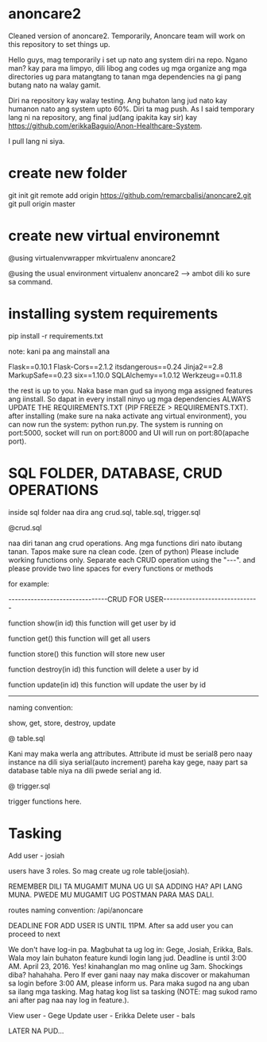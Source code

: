 # anoncare2
Cleaned version of anoncare2. Temporarily, Anoncare team will work on this repository to set things up.


Hello guys, mag temporarily i set up nato ang system diri na repo. Ngano man?
kay para ma limpyo, dili libog ang codes ug mga organize ang mga directories
ug para matangtang to tanan mga dependencies na gi pang butang nato na walay gamit.


Diri na repository kay walay testing. Ang buhaton lang jud nato kay humanon nato ang system
upto 60%. Diri ta mag push. As I said temporary lang ni na repository, ang final jud(ang ipakita kay sir)
kay https://github.com/erikkaBaguio/Anon-Healthcare-System.


I pull lang ni siya.


# create new folder
git init
git remote add origin https://github.com/remarcbalisi/anoncare2.git
git pull origin master


# create new virtual environemnt

@using virtualenvwrapper
mkvirtualenv anoncare2


@using the usual environment
virtualenv anoncare2 --> ambot dili ko sure sa command.


# installing system requirements
pip install -r requirements.txt


note: kani pa ang mainstall ana


Flask==0.10.1
Flask-Cors==2.1.2
itsdangerous==0.24
Jinja2==2.8
MarkupSafe==0.23
six==1.10.0
SQLAlchemy==1.0.12
Werkzeug==0.11.8


the rest is up to you. Naka base man gud sa inyong mga assigned features ang iinstall. So dapat in every install
ninyo ug mga dependencies ALWAYS UPDATE THE REQUIREMENTS.TXT (PIP FREEZE > REQUIREMENTS.TXT).
after installing (make sure na naka activate ang virtual environment), you can now run the system: python run.py.
The system is running on port:5000, socket will run on port:8000 and UI will run on port:80(apache port).


# SQL FOLDER, DATABASE, CRUD OPERATIONS


inside sql folder naa dira ang crud.sql, table.sql, trigger.sql


@crud.sql

naa diri tanan ang crud operations. Ang mga functions diri nato ibutang tanan. Tapos make sure na clean code. (zen of python)
Please include working functions only. Separate each CRUD operation using the "---". and please provide two line spaces
for every functions or methods

for example:

-------------------------------CRUD FOR USER------------------------------

function show(in id)
   this function will get user by id

function get()
	this function will get all users

function store()
	this function will store new user

function destroy(in id)
	this function will delete a user by id

function update(in id)
	this function will update the user by id

--------------------------------------------------------------------------

naming convention:

show, 
get, 
store, 
destroy, 
update


@ table.sql

Kani may maka werla ang attributes. Attribute id must be serial8 pero naay instance na dili siya serial(auto increment)
pareha kay gege, naay part sa database table niya na dili pwede serial ang id.

@ trigger.sql

trigger functions here.



# Tasking

Add user - josiah

users have 3 roles. So mag create ug role table(josiah).

REMEMBER DILI TA MUGAMIT MUNA UG UI SA ADDING HA? API LANG MUNA. PWEDE MU MUGAMIT UG POSTMAN PARA MAS
DALI.

routes naming convention: /api/anoncare

DEADLINE FOR ADD USER IS UNTIL 11PM. After sa add user you can proceed to next


We don't have log-in pa. Magbuhat ta ug log in: Gege, Josiah, Erikka, Bals.
Wala moy lain buhaton feature kundi login lang jud. Deadline is until 3:00 AM. April 23, 2016.
Yes! kinahanglan mo mag online ug 3am. Shockings diba? hahahaha. Pero If ever gani naay nay maka discover or
makahuman sa login before 3:00 AM, please inform us. Para maka sugod na ang uban sa ilang mga tasking.
Mag hatag kog list sa tasking (NOTE: mag sukod ramo ani after pag naa nay log in feature.).


View user - Gege
Update user - Erikka
Delete user - bals


LATER NA PUD...